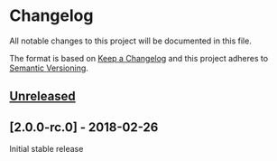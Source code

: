 # Changelog
All notable changes to this project will be documented in this file.

The format is based on [Keep a Changelog](http://keepachangelog.com/en/1.0.0/)
and this project adheres to [Semantic Versioning](http://semver.org/spec/v2.0.0.html).

## [Unreleased]

## [2.0.0-rc.0] - 2018-02-26
Initial stable release

[Unreleased]: https://github.com/json-api-php/json-api/compare/2.0.0-rc.0...HEAD

